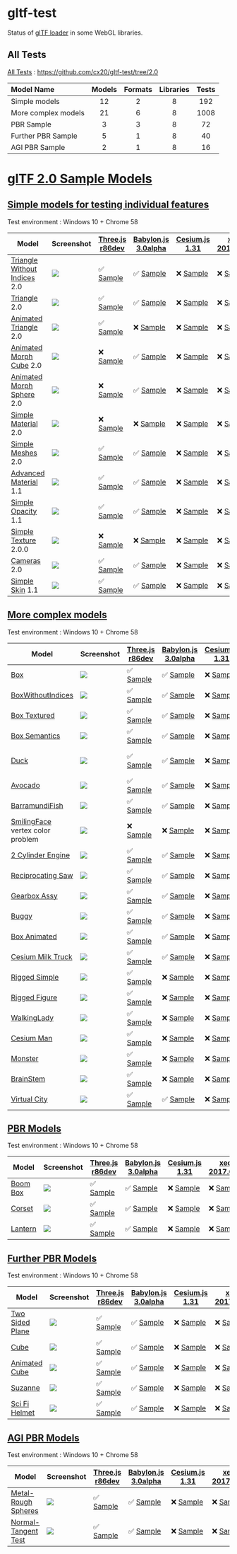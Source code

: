 # gltf-test

Status of [glTF loader](https://github.com/KhronosGroup/glTF#webgl-engines) in some WebGL libraries.

## All Tests

[All Tests]( https://cdn.rawgit.com/cx20/gltf-test/bd72508c7291cc50eddeaeef1d0dfb35fe194ba0/index.html ) : https://github.com/cx20/gltf-test/tree/2.0

|Model Name           |Models  |Formats  |Libraries|Tests|
|:--------------------|:------:|:-------:|:-------:|:---:|
|Simple models        |  12    |   2     |    8    | 192 |
|More complex models  |  21    |   6     |    8    |1008 |
|PBR Sample           |   3    |   3     |    8    |  72 |
|Further PBR Sample   |   5    |   1     |    8    |  40 |
|AGI PBR Sample       |   2    |   1     |    8    |  16 |

# [glTF 2.0 Sample Models](https://github.com/KhronosGroup/glTF-Sample-Models/blob/master/2.0/README.md#gltf-20-sample-models)

## [Simple models for testing individual features](https://github.com/KhronosGroup/glTF-Sample-Models/blob/master/2.0/README.md#simple-models-for-testing-individual-features)

Test environment : Windows 10 + Chrome 58

|Model                                                                 |Screenshot                                                          |[Three.js r86dev](https://github.com/mrdoob/three.js/tree/dev/examples/js/loaders/GLTF2Loader.js)                                                                                                             |[Babylon.js 3.0alpha](https://github.com/BabylonJS/Babylon.js/tree/master/loaders/src/glTF)                                                                                                                           |[Cesium.js 1.31](https://github.com/AnalyticalGraphicsInc/cesium/)                                                                                                                                      |[xeogl 2017.04.24](https://github.com/xeolabs/xeogl/tree/master/src/models/gltf)                                                                                                             |[GLBoost r2dev](https://github.com/emadurandal/GLBoost/blob/master/src/js/middle_level/loader/GLTFLoader.js)                                                                                                  |[Grimoire.js 2017.05.10](https://github.com/GrimoireGL/grimoirejs-gltf)                                                                                                                           |
|----------------------------------------------------------------------|--------------------------------------------------------------------|--------------------------------------------------------------------------------------------------------------------------------------------------------------------------------------------------------------|----------------------------------------------------------------------------------------------------------------------------------------------------------------------------------------------------------------------|--------------------------------------------------------------------------------------------------------------------------------------------------------------------------------------------------------|---------------------------------------------------------------------------------------------------------------------------------------------------------------------------------------------|--------------------------------------------------------------------------------------------------------------------------------------------------------------------------------------------------------------|--------------------------------------------------------------------------------------------------------------------------------------------------------------------------------------------------|
|[Triangle Without Indices](tutorialModels/TriangleWithoutIndices) 2.0 |![](tutorialModels/TriangleWithoutIndices/screenshot/screenshot.png)|:white_check_mark: [Sample](https://cdn.rawgit.com/cx20/gltf-test/bd72508c7291cc50eddeaeef1d0dfb35fe194ba0/examples/threejs/index.html?category=tutorialModels&model=TriangleWithoutIndices&scale=1&type=glTF)|:white_check_mark: [Sample](https://cdn.rawgit.com/cx20/gltf-test/bd72508c7291cc50eddeaeef1d0dfb35fe194ba0/examples/babylonjs/index.html?category=tutorialModels&model=TriangleWithoutIndices&scale=1&type=glTF)      |:x: [Sample](https://cdn.rawgit.com/cx20/gltf-test/bd72508c7291cc50eddeaeef1d0dfb35fe194ba0/examples/cesium/index.html?category=tutorialModels&model=TriangleWithoutIndices&scale=1&type=glTF)          |:x: [Sample](https://cdn.rawgit.com/cx20/gltf-test/bd72508c7291cc50eddeaeef1d0dfb35fe194ba0/examples/xeogl/index.html?category=tutorialModels&model=TriangleWithoutIndices&scale=1&type=glTF)|:x: [Sample](https://cdn.rawgit.com/cx20/gltf-test/bd72508c7291cc50eddeaeef1d0dfb35fe194ba0/examples/glboost/index.html?category=tutorialModels&model=TriangleWithoutIndices&scale=1&type=glTF)               |:x: [Sample](https://cdn.rawgit.com/cx20/gltf-test/bd72508c7291cc50eddeaeef1d0dfb35fe194ba0/examples/grimoiregl/index.html?category=tutorialModels&model=TriangleWithoutIndices&scale=1&type=glTF)|
|[Triangle](tutorialModels/Triangle) 2.0                               |![](tutorialModels/Triangle/screenshot/screenshot.png)              |:white_check_mark: [Sample](https://cdn.rawgit.com/cx20/gltf-test/bd72508c7291cc50eddeaeef1d0dfb35fe194ba0/examples/threejs/index.html?category=tutorialModels&model=Triangle&scale=1&type=glTF)              |:white_check_mark: [Sample](https://cdn.rawgit.com/cx20/gltf-test/bd72508c7291cc50eddeaeef1d0dfb35fe194ba0/examples/babylonjs/index.html?category=tutorialModels&model=Triangle&scale=1&type=glTF)                    |:x: [Sample](https://cdn.rawgit.com/cx20/gltf-test/bd72508c7291cc50eddeaeef1d0dfb35fe194ba0/examples/cesium/index.html?category=tutorialModels&model=Triangle&scale=1&type=glTF)                        |:x: [Sample](https://cdn.rawgit.com/cx20/gltf-test/bd72508c7291cc50eddeaeef1d0dfb35fe194ba0/examples/xeogl/index.html?category=tutorialModels&model=Triangle&scale=1&type=glTF)              |:x: [Sample](https://cdn.rawgit.com/cx20/gltf-test/bd72508c7291cc50eddeaeef1d0dfb35fe194ba0/examples/glboost/index.html?category=tutorialModels&model=Triangle&scale=1&type=glTF)                             |:x: [Sample](https://cdn.rawgit.com/cx20/gltf-test/bd72508c7291cc50eddeaeef1d0dfb35fe194ba0/examples/grimoiregl/index.html?category=tutorialModels&model=Triangle&scale=1&type=glTF)              |
|[Animated Triangle](tutorialModels/AnimatedTriangle) 2.0              |![](tutorialModels/AnimatedTriangle/screenshot/screenshot.gif)      |:white_check_mark: [Sample](https://cdn.rawgit.com/cx20/gltf-test/bd72508c7291cc50eddeaeef1d0dfb35fe194ba0/examples/threejs/index.html?category=tutorialModels&model=AnimatedTriangle&scale=1&type=glTF)      |:x: [Sample](https://cdn.rawgit.com/cx20/gltf-test/bd72508c7291cc50eddeaeef1d0dfb35fe194ba0/examples/babylonjs/index.html?category=tutorialModels&model=AnimatedTriangle&scale=1&type=glTF)                           |:x: [Sample](https://cdn.rawgit.com/cx20/gltf-test/bd72508c7291cc50eddeaeef1d0dfb35fe194ba0/examples/cesium/index.html?category=tutorialModels&model=AnimatedTriangle&scale=1&type=glTF)                |:x: [Sample](https://cdn.rawgit.com/cx20/gltf-test/bd72508c7291cc50eddeaeef1d0dfb35fe194ba0/examples/xeogl/index.html?category=tutorialModels&model=AnimatedTriangle&scale=1&type=glTF)      |:x: [Sample](https://cdn.rawgit.com/cx20/gltf-test/bd72508c7291cc50eddeaeef1d0dfb35fe194ba0/examples/glboost/index.html?category=tutorialModels&model=AnimatedTriangle&scale=1&type=glTF)                     |:x: [Sample](https://cdn.rawgit.com/cx20/gltf-test/bd72508c7291cc50eddeaeef1d0dfb35fe194ba0/examples/grimoiregl/index.html?category=tutorialModels&model=AnimatedTriangle&scale=1&type=glTF)      |
|[Animated Morph Cube](tutorialModels/AnimatedMorphCube) 2.0           |![](tutorialModels/AnimatedMorphCube/screenshot/screenshot.gif)     |:x: [Sample](https://cdn.rawgit.com/cx20/gltf-test/bd72508c7291cc50eddeaeef1d0dfb35fe194ba0/examples/threejs/index.html?category=tutorialModels&model=AnimatedMorphCube&scale=1&type=glTF)                    |:white_check_mark: [Sample](https://cdn.rawgit.com/cx20/gltf-test/bd72508c7291cc50eddeaeef1d0dfb35fe194ba0/examples/babylonjs/index.html?category=tutorialModels&model=AnimatedMorphCube&scale=1&type=glTF)           |:x: [Sample](https://cdn.rawgit.com/cx20/gltf-test/bd72508c7291cc50eddeaeef1d0dfb35fe194ba0/examples/cesium/index.html?category=tutorialModels&model=AnimatedMorphCube&scale=1&type=glTF)               |:x: [Sample](https://cdn.rawgit.com/cx20/gltf-test/bd72508c7291cc50eddeaeef1d0dfb35fe194ba0/examples/xeogl/index.html?category=tutorialModels&model=AnimatedMorphCube&scale=1&type=glTF)     |:x: [Sample](https://cdn.rawgit.com/cx20/gltf-test/bd72508c7291cc50eddeaeef1d0dfb35fe194ba0/examples/glboost/index.html?category=tutorialModels&model=AnimatedMorphCube&scale=1&type=glTF)                    |:x: [Sample](https://cdn.rawgit.com/cx20/gltf-test/bd72508c7291cc50eddeaeef1d0dfb35fe194ba0/examples/grimoiregl/index.html?category=tutorialModels&model=AnimatedMorphCube&scale=1&type=glTF)     |
|[Animated Morph Sphere](tutorialModels/AnimatedMorphSphere) 2.0       |![](tutorialModels/AnimatedMorphSphere/screenshot/screenshot.gif)   |:x: [Sample](https://cdn.rawgit.com/cx20/gltf-test/bd72508c7291cc50eddeaeef1d0dfb35fe194ba0/examples/threejs/index.html?category=tutorialModels&model=AnimatedMorphSphere&scale=1&type=glTF)                  |:white_check_mark: [Sample](https://cdn.rawgit.com/cx20/gltf-test/bd72508c7291cc50eddeaeef1d0dfb35fe194ba0/examples/babylonjs/index.html?category=tutorialModels&model=AnimatedMorphSphere&scale=1&type=glTF)         |:x: [Sample](https://cdn.rawgit.com/cx20/gltf-test/bd72508c7291cc50eddeaeef1d0dfb35fe194ba0/examples/cesium/index.html?category=tutorialModels&model=AnimatedMorphSphere&scale=1&type=glTF)             |:x: [Sample](https://cdn.rawgit.com/cx20/gltf-test/bd72508c7291cc50eddeaeef1d0dfb35fe194ba0/examples/xeogl/index.html?category=tutorialModels&model=AnimatedMorphSphere&scale=1&type=glTF)   |:x: [Sample](https://cdn.rawgit.com/cx20/gltf-test/bd72508c7291cc50eddeaeef1d0dfb35fe194ba0/examples/glboost/index.html?category=tutorialModels&model=AnimatedMorphSphere&scale=1&type=glTF)                  |:x: [Sample](https://cdn.rawgit.com/cx20/gltf-test/bd72508c7291cc50eddeaeef1d0dfb35fe194ba0/examples/grimoiregl/index.html?category=tutorialModels&model=AnimatedMorphSphere&scale=1&type=glTF)   |
|[Simple Material](tutorialModels/SimpleMaterial) 2.0                  |![](tutorialModels/SimpleMaterial/screenshot/screenshot.png)        |:x: [Sample](https://cdn.rawgit.com/cx20/gltf-test/bd72508c7291cc50eddeaeef1d0dfb35fe194ba0/examples/threejs/index.html?category=tutorialModels&model=SimpleMaterial&scale=1&type=glTF)                       |:x: [Sample](https://cdn.rawgit.com/cx20/gltf-test/bd72508c7291cc50eddeaeef1d0dfb35fe194ba0/examples/babylonjs/index.html?category=tutorialModels&model=SimpleMaterial&scale=1&type=glTF)                             |:x: [Sample](https://cdn.rawgit.com/cx20/gltf-test/bd72508c7291cc50eddeaeef1d0dfb35fe194ba0/examples/cesium/index.html?category=tutorialModels&model=SimpleMaterial&scale=1&type=glTF)                  |:x: [Sample](https://cdn.rawgit.com/cx20/gltf-test/bd72508c7291cc50eddeaeef1d0dfb35fe194ba0/examples/xeogl/index.html?category=tutorialModels&model=SimpleMaterial&scale=1&type=glTF)        |:x: [Sample](https://cdn.rawgit.com/cx20/gltf-test/bd72508c7291cc50eddeaeef1d0dfb35fe194ba0/examples/glboost/index.html?category=tutorialModels&model=SimpleMaterial&scale=1&type=glTF)                       |:x: [Sample](https://cdn.rawgit.com/cx20/gltf-test/bd72508c7291cc50eddeaeef1d0dfb35fe194ba0/examples/grimoiregl/index.html?category=tutorialModels&model=SimpleMaterial&scale=1&type=glTF)        |
|[Simple Meshes](tutorialModels/SimpleMeshes) 2.0                      |![](tutorialModels/SimpleMeshes/screenshot/screenshot.png)          |:white_check_mark: [Sample](https://cdn.rawgit.com/cx20/gltf-test/bd72508c7291cc50eddeaeef1d0dfb35fe194ba0/examples/threejs/index.html?category=tutorialModels&model=SimpleMeshes&scale=1&type=glTF)          |:white_check_mark: [Sample](https://cdn.rawgit.com/cx20/gltf-test/bd72508c7291cc50eddeaeef1d0dfb35fe194ba0/examples/babylonjs/index.html?category=tutorialModels&model=SimpleMeshes&scale=1&type=glTF)                |:x: [Sample](https://cdn.rawgit.com/cx20/gltf-test/bd72508c7291cc50eddeaeef1d0dfb35fe194ba0/examples/cesium/index.html?category=tutorialModels&model=SimpleMeshes&scale=1&type=glTF)                    |:x: [Sample](https://cdn.rawgit.com/cx20/gltf-test/bd72508c7291cc50eddeaeef1d0dfb35fe194ba0/examples/xeogl/index.html?category=tutorialModels&model=SimpleMeshes&scale=1&type=glTF)          |:x: [Sample](https://cdn.rawgit.com/cx20/gltf-test/bd72508c7291cc50eddeaeef1d0dfb35fe194ba0/examples/glboost/index.html?category=tutorialModels&model=SimpleMeshes&scale=1&type=glTF)                         |:x: [Sample](https://cdn.rawgit.com/cx20/gltf-test/bd72508c7291cc50eddeaeef1d0dfb35fe194ba0/examples/grimoiregl/index.html?category=tutorialModels&model=SimpleMeshes&scale=1&type=glTF)          |
|[Advanced Material](tutorialModels/AdvancedMaterial) 1.1              |![](tutorialModels/AdvancedMaterial/screenshot/screenshot.png)      |:white_check_mark: [Sample](https://cdn.rawgit.com/cx20/gltf-test/bd72508c7291cc50eddeaeef1d0dfb35fe194ba0/examples/threejs/index.html?category=tutorialModels&model=AdvancedMaterial&scale=1&type=glTF)      |:white_check_mark: [Sample](https://cdn.rawgit.com/cx20/gltf-test/bd72508c7291cc50eddeaeef1d0dfb35fe194ba0/examples/babylonjs/index.html?category=tutorialModels&model=AdvancedMaterial&scale=1&type=glTF)            |:x: [Sample](https://cdn.rawgit.com/cx20/gltf-test/bd72508c7291cc50eddeaeef1d0dfb35fe194ba0/examples/cesium/index.html?category=tutorialModels&model=AdvancedMaterial&scale=1&type=glTF)                |:x: [Sample](https://cdn.rawgit.com/cx20/gltf-test/bd72508c7291cc50eddeaeef1d0dfb35fe194ba0/examples/xeogl/index.html?category=tutorialModels&model=AdvancedMaterial&scale=1&type=glTF)      |:white_check_mark: [Sample](https://cdn.rawgit.com/cx20/gltf-test/bd72508c7291cc50eddeaeef1d0dfb35fe194ba0/examples/glboost/index.html?category=tutorialModels&model=AdvancedMaterial&scale=1&type=glTF)      |:x: [Sample](https://cdn.rawgit.com/cx20/gltf-test/bd72508c7291cc50eddeaeef1d0dfb35fe194ba0/examples/grimoiregl/index.html?category=tutorialModels&model=AdvancedMaterial&scale=1&type=glTF)      |
|[Simple Opacity](tutorialModels/SimpleOpacity) 1.1                    |![](tutorialModels/SimpleOpacity/screenshot/screenshot.png)         |:white_check_mark: [Sample](https://cdn.rawgit.com/cx20/gltf-test/bd72508c7291cc50eddeaeef1d0dfb35fe194ba0/examples/threejs/index.html?category=tutorialModels&model=SimpleOpacity&scale=1&type=glTF)         |:white_check_mark: [Sample](https://cdn.rawgit.com/cx20/gltf-test/bd72508c7291cc50eddeaeef1d0dfb35fe194ba0/examples/babylonjs/index.html?category=tutorialModels&model=SimpleOpacity&scale=1&type=glTF)               |:x: [Sample](https://cdn.rawgit.com/cx20/gltf-test/bd72508c7291cc50eddeaeef1d0dfb35fe194ba0/examples/cesium/index.html?category=tutorialModels&model=SimpleOpacity&scale=1&type=glTF)                   |:x: [Sample](https://cdn.rawgit.com/cx20/gltf-test/bd72508c7291cc50eddeaeef1d0dfb35fe194ba0/examples/xeogl/index.html?category=tutorialModels&model=SimpleOpacity&scale=1&type=glTF)         |:white_check_mark: [Sample](https://cdn.rawgit.com/cx20/gltf-test/bd72508c7291cc50eddeaeef1d0dfb35fe194ba0/examples/glboost/index.html?category=tutorialModels&model=SimpleOpacity&scale=1&type=glTF)         |:x: [Sample](https://cdn.rawgit.com/cx20/gltf-test/bd72508c7291cc50eddeaeef1d0dfb35fe194ba0/examples/grimoiregl/index.html?category=tutorialModels&model=SimpleOpacity&scale=1&type=glTF)         |
|[Simple Texture](tutorialModels/SimpleTexture) 2.0.0                  |![](tutorialModels/SimpleTexture/screenshot/screenshot.png)         |:x: [Sample](https://cdn.rawgit.com/cx20/gltf-test/bd72508c7291cc50eddeaeef1d0dfb35fe194ba0/examples/threejs/index.html?category=tutorialModels&model=SimpleTexture&scale=1&type=glTF)                        |:x: [Sample](https://cdn.rawgit.com/cx20/gltf-test/bd72508c7291cc50eddeaeef1d0dfb35fe194ba0/examples/babylonjs/index.html?category=tutorialModels&model=SimpleTexture&scale=1&type=glTF)                              |:x: [Sample](https://cdn.rawgit.com/cx20/gltf-test/bd72508c7291cc50eddeaeef1d0dfb35fe194ba0/examples/cesium/index.html?category=tutorialModels&model=SimpleTexture&scale=1&type=glTF)                   |:x: [Sample](https://cdn.rawgit.com/cx20/gltf-test/bd72508c7291cc50eddeaeef1d0dfb35fe194ba0/examples/xeogl/index.html?category=tutorialModels&model=SimpleTexture&scale=1&type=glTF)         |:x: [Sample](https://cdn.rawgit.com/cx20/gltf-test/bd72508c7291cc50eddeaeef1d0dfb35fe194ba0/examples/glboost/index.html?category=tutorialModels&model=SimpleTexture&scale=1&type=glTF)                        |:x: [Sample](https://cdn.rawgit.com/cx20/gltf-test/bd72508c7291cc50eddeaeef1d0dfb35fe194ba0/examples/grimoiregl/index.html?category=tutorialModels&model=SimpleTexture&scale=1&type=glTF)         |
|[Cameras](tutorialModels/Cameras) 2.0                                 |![](tutorialModels/Cameras/screenshot/screenshot.png)               |:white_check_mark: [Sample](https://cdn.rawgit.com/cx20/gltf-test/bd72508c7291cc50eddeaeef1d0dfb35fe194ba0/examples/threejs/index.html?category=tutorialModels&model=Cameras&scale=1&type=glTF)               |:white_check_mark: [Sample](https://cdn.rawgit.com/cx20/gltf-test/bd72508c7291cc50eddeaeef1d0dfb35fe194ba0/examples/babylonjs/index.html?category=tutorialModels&model=Cameras&scale=1&type=glTF)                     |:x: [Sample](https://cdn.rawgit.com/cx20/gltf-test/bd72508c7291cc50eddeaeef1d0dfb35fe194ba0/examples/cesium/index.html?category=tutorialModels&model=Cameras&scale=1&type=glTF)                         |:x: [Sample](https://cdn.rawgit.com/cx20/gltf-test/bd72508c7291cc50eddeaeef1d0dfb35fe194ba0/examples/xeogl/index.html?category=tutorialModels&model=Cameras&scale=1&type=glTF)               |:x: [Sample](https://cdn.rawgit.com/cx20/gltf-test/bd72508c7291cc50eddeaeef1d0dfb35fe194ba0/examples/glboost/index.html?category=tutorialModels&model=Cameras&scale=1&type=glTF)                              |:x: [Sample](https://cdn.rawgit.com/cx20/gltf-test/bd72508c7291cc50eddeaeef1d0dfb35fe194ba0/examples/grimoiregl/index.html?category=tutorialModels&model=Cameras&scale=1&type=glTF)               |
|[Simple Skin](tutorialModels/SimpleSkin) 1.1                          |![](tutorialModels/SimpleSkin/screenshot/screenshot.gif)            |:white_check_mark: [Sample](https://cdn.rawgit.com/cx20/gltf-test/bd72508c7291cc50eddeaeef1d0dfb35fe194ba0/examples/threejs/index.html?category=tutorialModels&model=SimpleSkin&scale=1&type=glTF)            |:white_check_mark: [Sample](https://cdn.rawgit.com/cx20/gltf-test/bd72508c7291cc50eddeaeef1d0dfb35fe194ba0/examples/babylonjs/index.html?category=tutorialModels&model=SimpleSkin&scale=1&type=glTF)                  |:x: [Sample](https://cdn.rawgit.com/cx20/gltf-test/bd72508c7291cc50eddeaeef1d0dfb35fe194ba0/examples/cesium/index.html?category=tutorialModels&model=SimpleSkin&scale=1&type=glTF)                      |:x: [Sample](https://cdn.rawgit.com/cx20/gltf-test/bd72508c7291cc50eddeaeef1d0dfb35fe194ba0/examples/xeogl/index.html?category=tutorialModels&model=SimpleSkin&scale=1&type=glTF)            |:white_check_mark: [Sample](https://cdn.rawgit.com/cx20/gltf-test/bd72508c7291cc50eddeaeef1d0dfb35fe194ba0/examples/glboost/index.html?category=tutorialModels&model=SimpleSkin&scale=1&type=glTF)            |:x: [Sample](https://cdn.rawgit.com/cx20/gltf-test/bd72508c7291cc50eddeaeef1d0dfb35fe194ba0/examples/grimoiregl/index.html?category=tutorialModels&model=SimpleSkin&scale=1&type=glTF)            |


## [More complex models](https://github.com/KhronosGroup/glTF-Sample-Models/blob/master/2.0/README.md#more-complex-models)

Test environment : Windows 10 + Chrome 58

|Model                                               |Screenshot                                                    |[Three.js r86dev](https://github.com/mrdoob/three.js/tree/dev/examples/js/loaders/GLTF2Loader.js)                                                                           |[Babylon.js 3.0alpha](https://github.com/BabylonJS/Babylon.js/tree/master/loaders/src/glTF)                                                                                                     |[Cesium.js 1.31](https://github.com/AnalyticalGraphicsInc/cesium/)                                                                                             |[xeogl 2017.04.24](https://github.com/xeolabs/xeogl/tree/master/src/models/gltf)                                                                                             |[GLBoost r2dev](https://github.com/emadurandal/GLBoost/blob/master/src/js/middle_level/loader/GLTFLoader.js)                                                                     |[Grimoire.js 2017.05.10](https://github.com/GrimoireGL/grimoirejs-gltf)                                                                                                             |
|----------------------------------------------------|--------------------------------------------------------------|----------------------------------------------------------------------------------------------------------------------------------------------------------------------------|------------------------------------------------------------------------------------------------------------------------------------------------------------------------------------------------|---------------------------------------------------------------------------------------------------------------------------------------------------------------|-----------------------------------------------------------------------------------------------------------------------------------------------------------------------------|---------------------------------------------------------------------------------------------------------------------------------------------------------------------------------|------------------------------------------------------------------------------------------------------------------------------------------------------------------------------------|
|[Box](sampleModels/Box)                             |![](sampleModels/Box/screenshot/screenshot.png)               |:white_check_mark: [Sample](https://cdn.rawgit.com/cx20/gltf-test/bd72508c7291cc50eddeaeef1d0dfb35fe194ba0/examples/threejs/index.html?model=Box&scale=1)                   |:white_check_mark: [Sample](https://cdn.rawgit.com/cx20/gltf-test/bd72508c7291cc50eddeaeef1d0dfb35fe194ba0/examples/babylonjs/index.html?model=Box&scale=1)                                     |:x: [Sample](https://cdn.rawgit.com/cx20/gltf-test/bd72508c7291cc50eddeaeef1d0dfb35fe194ba0/examples/cesium/index.html?model=Box)               |:x: [Sample](https://cdn.rawgit.com/cx20/gltf-test/bd72508c7291cc50eddeaeef1d0dfb35fe194ba0/examples/xeogl/index.html?model=Box&scale=1)                                                    |:x: [Sample](https://cdn.rawgit.com/cx20/gltf-test/bd72508c7291cc50eddeaeef1d0dfb35fe194ba0/examples/glboost/index.html?model=Box&scale=1)                                       |:x: [Sample](https://cdn.rawgit.com/cx20/gltf-test/bd72508c7291cc50eddeaeef1d0dfb35fe194ba0/examples/grimoiregl/index.html?model=Box&scale=1)                                       |
|[BoxWithoutIndices](sampleModels/BoxWithoutIndices) |![](sampleModels/BoxWithoutIndices/screenshot/screenshot.png) |:white_check_mark: [Sample](https://cdn.rawgit.com/cx20/gltf-test/bd72508c7291cc50eddeaeef1d0dfb35fe194ba0/examples/threejs/index.html?model=BoxWithoutIndices&scale=1)     |:white_check_mark: [Sample](https://cdn.rawgit.com/cx20/gltf-test/bd72508c7291cc50eddeaeef1d0dfb35fe194ba0/examples/babylonjs/index.html?model=BoxWithoutIndices&scale=1)                       |:x: [Sample](https://cdn.rawgit.com/cx20/gltf-test/bd72508c7291cc50eddeaeef1d0dfb35fe194ba0/examples/cesium/index.html?model=BoxWithoutIndices) |:x: [Sample](https://cdn.rawgit.com/cx20/gltf-test/bd72508c7291cc50eddeaeef1d0dfb35fe194ba0/examples/xeogl/index.html?model=BoxWithoutIndices&scale=1)                                      |:x: [Sample](https://cdn.rawgit.com/cx20/gltf-test/bd72508c7291cc50eddeaeef1d0dfb35fe194ba0/examples/glboost/index.html?model=BoxWithoutIndices&scale=1)                         |:x: [Sample](https://cdn.rawgit.com/cx20/gltf-test/bd72508c7291cc50eddeaeef1d0dfb35fe194ba0/examples/grimoiregl/index.html?model=BoxWithoutIndices&scale=1)                         |
|[Box Textured](sampleModels/BoxTextured)            |![](sampleModels/BoxTextured/screenshot/screenshot.png)       |:white_check_mark: [Sample](https://cdn.rawgit.com/cx20/gltf-test/bd72508c7291cc50eddeaeef1d0dfb35fe194ba0/examples/threejs/index.html?model=BoxTextured&scale=1)           |:white_check_mark: [Sample](https://cdn.rawgit.com/cx20/gltf-test/bd72508c7291cc50eddeaeef1d0dfb35fe194ba0/examples/babylonjs/index.html?model=BoxTextured&scale=1)                             |:x: [Sample](https://cdn.rawgit.com/cx20/gltf-test/bd72508c7291cc50eddeaeef1d0dfb35fe194ba0/examples/cesium/index.html?model=BoxTextured)       |:x: [Sample](https://cdn.rawgit.com/cx20/gltf-test/bd72508c7291cc50eddeaeef1d0dfb35fe194ba0/examples/xeogl/index.html?model=BoxTextured&scale=1)                                            |:x: [Sample](https://cdn.rawgit.com/cx20/gltf-test/bd72508c7291cc50eddeaeef1d0dfb35fe194ba0/examples/glboost/index.html?model=BoxTextured&scale=1)                               |:white_check_mark: [Sample](https://cdn.rawgit.com/cx20/gltf-test/bd72508c7291cc50eddeaeef1d0dfb35fe194ba0/examples/grimoiregl/index.html?model=BoxTextured&scale=1)                |
|[Box Semantics](sampleModels/BoxSemantics)          |![](sampleModels/BoxSemantics/screenshot/screenshot.png)      |:white_check_mark: [Sample](https://cdn.rawgit.com/cx20/gltf-test/bd72508c7291cc50eddeaeef1d0dfb35fe194ba0/examples/threejs/index.html?model=BoxSemantics&scale=1)          |:white_check_mark: [Sample](https://cdn.rawgit.com/cx20/gltf-test/bd72508c7291cc50eddeaeef1d0dfb35fe194ba0/examples/babylonjs/index.html?model=BoxSemantics&scale=1)                            |:x: [Sample](https://cdn.rawgit.com/cx20/gltf-test/bd72508c7291cc50eddeaeef1d0dfb35fe194ba0/examples/cesium/index.html?model=BoxSemantics)      |:x: [Sample](https://cdn.rawgit.com/cx20/gltf-test/bd72508c7291cc50eddeaeef1d0dfb35fe194ba0/examples/xeogl/index.html?model=BoxSemantics&scale=1)                                           |:x: [Sample](https://cdn.rawgit.com/cx20/gltf-test/bd72508c7291cc50eddeaeef1d0dfb35fe194ba0/examples/glboost/index.html?model=BoxSemantics&scale=1)                              |:white_check_mark: [Sample](https://cdn.rawgit.com/cx20/gltf-test/bd72508c7291cc50eddeaeef1d0dfb35fe194ba0/examples/grimoiregl/index.html?model=BoxSemantics&scale=1)               |
|[Duck](sampleModels/Duck)                           |![](sampleModels/Duck/screenshot/screenshot.png)              |:white_check_mark: [Sample](https://cdn.rawgit.com/cx20/gltf-test/bd72508c7291cc50eddeaeef1d0dfb35fe194ba0/examples/threejs/index.html?model=Duck&scale=1)                  |:white_check_mark: [Sample](https://cdn.rawgit.com/cx20/gltf-test/bd72508c7291cc50eddeaeef1d0dfb35fe194ba0/examples/babylonjs/index.html?model=Duck&scale=1)                                    |:x: [Sample](https://cdn.rawgit.com/cx20/gltf-test/bd72508c7291cc50eddeaeef1d0dfb35fe194ba0/examples/cesium/index.html?model=Duck)              |:x: [Sample](https://cdn.rawgit.com/cx20/gltf-test/bd72508c7291cc50eddeaeef1d0dfb35fe194ba0/examples/xeogl/index.html?model=Duck&scale=1)                                                   |:x: [Sample](https://cdn.rawgit.com/cx20/gltf-test/bd72508c7291cc50eddeaeef1d0dfb35fe194ba0/examples/glboost/index.html?model=Duck&scale=1)                                      |:x: [Sample](https://cdn.rawgit.com/cx20/gltf-test/bd72508c7291cc50eddeaeef1d0dfb35fe194ba0/examples/grimoiregl/index.html?model=Duck&scale=1) scale problem                        |
|[Avocado](sampleModels/Avocado)                     |![](sampleModels/Avocado/screenshot/screenshot.png)           |:white_check_mark: [Sample](https://cdn.rawgit.com/cx20/gltf-test/bd72508c7291cc50eddeaeef1d0dfb35fe194ba0/examples/threejs/index.html?model=Avocado&scale=0.5)             |:white_check_mark: [Sample](https://cdn.rawgit.com/cx20/gltf-test/bd72508c7291cc50eddeaeef1d0dfb35fe194ba0/examples/babylonjs/index.html?model=Avocado&scale=0.5)                               |:x: [Sample](https://cdn.rawgit.com/cx20/gltf-test/bd72508c7291cc50eddeaeef1d0dfb35fe194ba0/examples/cesium/index.html?model=Avocado)           |:x: [Sample](https://cdn.rawgit.com/cx20/gltf-test/bd72508c7291cc50eddeaeef1d0dfb35fe194ba0/examples/xeogl/index.html?model=Avocado&scale=0.5)                                              |:x: [Sample](https://cdn.rawgit.com/cx20/gltf-test/bd72508c7291cc50eddeaeef1d0dfb35fe194ba0/examples/glboost/index.html?model=Avocado&scale=0.5)                                 |:white_check_mark: [Sample](https://cdn.rawgit.com/cx20/gltf-test/bd72508c7291cc50eddeaeef1d0dfb35fe194ba0/examples/grimoiregl/index.html?model=Avocado&scale=0.5)                  |
|[BarramundiFish](sampleModels/BarramundiFish)       |![](sampleModels/BarramundiFish/screenshot/screenshot.png)    |:white_check_mark: [Sample](https://cdn.rawgit.com/cx20/gltf-test/bd72508c7291cc50eddeaeef1d0dfb35fe194ba0/examples/threejs/index.html?model=BarramundiFish&scale=0.05)     |:white_check_mark: [Sample](https://cdn.rawgit.com/cx20/gltf-test/bd72508c7291cc50eddeaeef1d0dfb35fe194ba0/examples/babylonjs/index.html?model=BarramundiFish&scale=0.05)                       |:x: [Sample](https://cdn.rawgit.com/cx20/gltf-test/bd72508c7291cc50eddeaeef1d0dfb35fe194ba0/examples/cesium/index.html?model=BarramundiFish)    |:x: [Sample](https://cdn.rawgit.com/cx20/gltf-test/bd72508c7291cc50eddeaeef1d0dfb35fe194ba0/examples/xeogl/index.html?model=BarramundiFish&scale=0.05)                                      |:x: [Sample](https://cdn.rawgit.com/cx20/gltf-test/bd72508c7291cc50eddeaeef1d0dfb35fe194ba0/examples/glboost/index.html?model=BarramundiFish&scale=0.05)                         |:white_check_mark: [Sample](https://cdn.rawgit.com/cx20/gltf-test/bd72508c7291cc50eddeaeef1d0dfb35fe194ba0/examples/grimoiregl/index.html?model=BarramundiFish&scale=0.05)          |
|[SmilingFace](sampleModels/SmilingFace) vertex color problem|![](sampleModels/SmilingFace/screenshot/screenshot.png)|:x: [Sample](https://cdn.rawgit.com/cx20/gltf-test/bd72508c7291cc50eddeaeef1d0dfb35fe194ba0/examples/threejs/index.html?model=SmilingFace&scale=1.0)                        |:x: [Sample](https://cdn.rawgit.com/cx20/gltf-test/bd72508c7291cc50eddeaeef1d0dfb35fe194ba0/examples/babylonjs/index.html?model=SmilingFace&scale=1.0)                                          |:x: [Sample](https://cdn.rawgit.com/cx20/gltf-test/bd72508c7291cc50eddeaeef1d0dfb35fe194ba0/examples/cesium/index.html?model=SmilingFace)       |:x: [Sample](https://cdn.rawgit.com/cx20/gltf-test/bd72508c7291cc50eddeaeef1d0dfb35fe194ba0/examples/xeogl/index.html?model=SmilingFace&scale=1.0)                                          |:x: [Sample](https://cdn.rawgit.com/cx20/gltf-test/bd72508c7291cc50eddeaeef1d0dfb35fe194ba0/examples/glboost/index.html?model=SmilingFace&scale=1.0)                             |:white_check_mark: [Sample](https://cdn.rawgit.com/cx20/gltf-test/bd72508c7291cc50eddeaeef1d0dfb35fe194ba0/examples/grimoiregl/index.html?model=SmilingFace&scale=1.0)              |
|[2 Cylinder Engine](sampleModels/2CylinderEngine)   |![](sampleModels/2CylinderEngine/screenshot/screenshot.png)   |:white_check_mark: [Sample](https://cdn.rawgit.com/cx20/gltf-test/bd72508c7291cc50eddeaeef1d0dfb35fe194ba0/examples/threejs/index.html?model=2CylinderEngine&scale=0.005)   |:white_check_mark: [Sample](https://cdn.rawgit.com/cx20/gltf-test/bd72508c7291cc50eddeaeef1d0dfb35fe194ba0/examples/babylonjs/index.html?model=2CylinderEngine&scale=0.005)                     |:x: [Sample](https://cdn.rawgit.com/cx20/gltf-test/bd72508c7291cc50eddeaeef1d0dfb35fe194ba0/examples/cesium/index.html?model=2CylinderEngine)   |:x: [Sample](https://cdn.rawgit.com/cx20/gltf-test/bd72508c7291cc50eddeaeef1d0dfb35fe194ba0/examples/xeogl/index.html?model=2CylinderEngine&scale=0.005)                                    |:x: [Sample](https://cdn.rawgit.com/cx20/gltf-test/bd72508c7291cc50eddeaeef1d0dfb35fe194ba0/examples/glboost/index.html?model=2CylinderEngine&scale=0.005)                       |:x: [Sample](https://cdn.rawgit.com/cx20/gltf-test/bd72508c7291cc50eddeaeef1d0dfb35fe194ba0/examples/grimoiregl/index.html?model=2CylinderEngine&scale=0.005)                       |
|[Reciprocating Saw](sampleModels/ReciprocatingSaw)  |![](sampleModels/ReciprocatingSaw/screenshot/screenshot.png)  |:white_check_mark: [Sample](https://cdn.rawgit.com/cx20/gltf-test/bd72508c7291cc50eddeaeef1d0dfb35fe194ba0/examples/threejs/index.html?model=ReciprocatingSaw&scale=0.01)   |:white_check_mark: [Sample](https://cdn.rawgit.com/cx20/gltf-test/bd72508c7291cc50eddeaeef1d0dfb35fe194ba0/examples/babylonjs/index.html?model=ReciprocatingSaw&scale=0.01)                     |:x: [Sample](https://cdn.rawgit.com/cx20/gltf-test/bd72508c7291cc50eddeaeef1d0dfb35fe194ba0/examples/cesium/index.html?model=ReciprocatingSaw)  |:x: [Sample](https://cdn.rawgit.com/cx20/gltf-test/bd72508c7291cc50eddeaeef1d0dfb35fe194ba0/examples/xeogl/index.html?model=ReciprocatingSaw&scale=0.01)                                    |:x: [Sample](https://cdn.rawgit.com/cx20/gltf-test/bd72508c7291cc50eddeaeef1d0dfb35fe194ba0/examples/glboost/index.html?model=ReciprocatingSaw&scale=0.01)                       |:x: [Sample](https://cdn.rawgit.com/cx20/gltf-test/bd72508c7291cc50eddeaeef1d0dfb35fe194ba0/examples/grimoiregl/index.html?model=ReciprocatingSaw&scale=0.01)                       |
|[Gearbox Assy](sampleModels/GearboxAssy)            |![](sampleModels/GearboxAssy/screenshot/screenshot.png)       |:white_check_mark: [Sample](https://cdn.rawgit.com/cx20/gltf-test/bd72508c7291cc50eddeaeef1d0dfb35fe194ba0/examples/threejs/index.html?model=GearboxAssy&scale=1)           |:white_check_mark: [Sample](https://cdn.rawgit.com/cx20/gltf-test/bd72508c7291cc50eddeaeef1d0dfb35fe194ba0/examples/babylonjs/index.html?model=GearboxAssy&scale=1)                             |:x: [Sample](https://cdn.rawgit.com/cx20/gltf-test/bd72508c7291cc50eddeaeef1d0dfb35fe194ba0/examples/cesium/index.html?model=GearboxAssy)       |:x: [Sample](https://cdn.rawgit.com/cx20/gltf-test/bd72508c7291cc50eddeaeef1d0dfb35fe194ba0/examples/xeogl/index.html?model=GearboxAssy&scale=1)                                            |:x: [Sample](https://cdn.rawgit.com/cx20/gltf-test/bd72508c7291cc50eddeaeef1d0dfb35fe194ba0/examples/glboost/index.html?model=GearboxAssy&scale=1)                               |:x: [Sample](https://cdn.rawgit.com/cx20/gltf-test/bd72508c7291cc50eddeaeef1d0dfb35fe194ba0/examples/grimoiregl/index.html?model=GearboxAssy&scale=1)                               |
|[Buggy](sampleModels/Buggy)                         |![](sampleModels/Buggy/screenshot/screenshot.png)             |:white_check_mark: [Sample](https://cdn.rawgit.com/cx20/gltf-test/bd72508c7291cc50eddeaeef1d0dfb35fe194ba0/examples/threejs/index.html?model=Buggy&scale=0.02)              |:white_check_mark: [Sample](https://cdn.rawgit.com/cx20/gltf-test/bd72508c7291cc50eddeaeef1d0dfb35fe194ba0/examples/babylonjs/index.html?model=Buggy&scale=0.02)                                |:x: [Sample](https://cdn.rawgit.com/cx20/gltf-test/bd72508c7291cc50eddeaeef1d0dfb35fe194ba0/examples/cesium/index.html?model=Buggy)             |:x: [Sample](https://cdn.rawgit.com/cx20/gltf-test/bd72508c7291cc50eddeaeef1d0dfb35fe194ba0/examples/xeogl/index.html?model=Buggy&scale=0.02)                                               |:x: [Sample](https://cdn.rawgit.com/cx20/gltf-test/bd72508c7291cc50eddeaeef1d0dfb35fe194ba0/examples/glboost/index.html?model=Buggy&scale=0.02)                                  |:x: [Sample](https://cdn.rawgit.com/cx20/gltf-test/bd72508c7291cc50eddeaeef1d0dfb35fe194ba0/examples/grimoiregl/index.html?model=Buggy&scale=0.02)                                  |
|[Box Animated](sampleModels/BoxAnimated)            |![](sampleModels/BoxAnimated/screenshot/screenshot.gif)       |:white_check_mark: [Sample](https://cdn.rawgit.com/cx20/gltf-test/bd72508c7291cc50eddeaeef1d0dfb35fe194ba0/examples/threejs/index.html?model=BoxAnimated&scale=0.5)         |:white_check_mark: [Sample](https://cdn.rawgit.com/cx20/gltf-test/bd72508c7291cc50eddeaeef1d0dfb35fe194ba0/examples/babylonjs/index.html?model=BoxAnimated&scale=0.5)                           |:x: [Sample](https://cdn.rawgit.com/cx20/gltf-test/bd72508c7291cc50eddeaeef1d0dfb35fe194ba0/examples/cesium/index.html?model=BoxAnimated)                      |:x: [Sample](https://cdn.rawgit.com/cx20/gltf-test/bd72508c7291cc50eddeaeef1d0dfb35fe194ba0/examples/xeogl/index.html?model=BoxAnimated&scale=0.5)                           |:x: [Sample](https://cdn.rawgit.com/cx20/gltf-test/bd72508c7291cc50eddeaeef1d0dfb35fe194ba0/examples/glboost/index.html?model=BoxAnimated&scale=0.5)                             |:x: [Sample](https://cdn.rawgit.com/cx20/gltf-test/bd72508c7291cc50eddeaeef1d0dfb35fe194ba0/examples/grimoiregl/index.html?model=BoxAnimated&scale=0.5)                             |
|[Cesium Milk Truck](sampleModels/CesiumMilkTruck)   |![](sampleModels/CesiumMilkTruck/screenshot/screenshot.gif)   |:white_check_mark: [Sample](https://cdn.rawgit.com/cx20/gltf-test/bd72508c7291cc50eddeaeef1d0dfb35fe194ba0/examples/threejs/index.html?model=CesiumMilkTruck&scale=0.5)     |:white_check_mark: [Sample](https://cdn.rawgit.com/cx20/gltf-test/bd72508c7291cc50eddeaeef1d0dfb35fe194ba0/examples/babylonjs/index.html?model=CesiumMilkTruck&scale=0.5)                       |:x: [Sample](https://cdn.rawgit.com/cx20/gltf-test/bd72508c7291cc50eddeaeef1d0dfb35fe194ba0/examples/cesium/index.html?model=CesiumMilkTruck)                  |:x: [Sample](https://cdn.rawgit.com/cx20/gltf-test/bd72508c7291cc50eddeaeef1d0dfb35fe194ba0/examples/xeogl/index.html?model=CesiumMilkTruck&scale=0.5)                       |:x: [Sample](https://cdn.rawgit.com/cx20/gltf-test/bd72508c7291cc50eddeaeef1d0dfb35fe194ba0/examples/glboost/index.html?model=CesiumMilkTruck&scale=0.5)                         |:x: [Sample](https://cdn.rawgit.com/cx20/gltf-test/bd72508c7291cc50eddeaeef1d0dfb35fe194ba0/examples/grimoiregl/index.html?model=CesiumMilkTruck&scale=0.5)                         |
|[Rigged Simple](sampleModels/RiggedSimple)          |![](sampleModels/RiggedSimple/screenshot/screenshot.gif)      |:white_check_mark: [Sample](https://cdn.rawgit.com/cx20/gltf-test/bd72508c7291cc50eddeaeef1d0dfb35fe194ba0/examples/threejs/index.html?model=RiggedSimple&scale=0.2)        |:x: [Sample](https://cdn.rawgit.com/cx20/gltf-test/bd72508c7291cc50eddeaeef1d0dfb35fe194ba0/examples/babylonjs/index.html?model=RiggedSimple&scale=0.2)                                         |:x: [Sample](https://cdn.rawgit.com/cx20/gltf-test/bd72508c7291cc50eddeaeef1d0dfb35fe194ba0/examples/cesium/index.html?model=RiggedSimple)                     |:x: [Sample](https://cdn.rawgit.com/cx20/gltf-test/bd72508c7291cc50eddeaeef1d0dfb35fe194ba0/examples/xeogl/index.html?model=RiggedSimple&scale=0.2)                          |:x: [Sample](https://cdn.rawgit.com/cx20/gltf-test/bd72508c7291cc50eddeaeef1d0dfb35fe194ba0/examples/glboost/index.html?model=RiggedSimple&scale=0.2)                            |:x: [Sample](https://cdn.rawgit.com/cx20/gltf-test/bd72508c7291cc50eddeaeef1d0dfb35fe194ba0/examples/grimoiregl/index.html?model=RiggedSimple&scale=0.2)                            |
|[Rigged Figure](sampleModels/RiggedFigure)          |![](sampleModels/RiggedFigure/screenshot/screenshot.gif)      |:white_check_mark: [Sample](https://cdn.rawgit.com/cx20/gltf-test/bd72508c7291cc50eddeaeef1d0dfb35fe194ba0/examples/threejs/index.html?model=RiggedFigure&scale=1)          |:x: [Sample](https://cdn.rawgit.com/cx20/gltf-test/bd72508c7291cc50eddeaeef1d0dfb35fe194ba0/examples/babylonjs/index.html?model=RiggedFigure&scale=1)                                           |:x: [Sample](https://cdn.rawgit.com/cx20/gltf-test/bd72508c7291cc50eddeaeef1d0dfb35fe194ba0/examples/cesium/index.html?model=RiggedFigure)                     |:x: [Sample](https://cdn.rawgit.com/cx20/gltf-test/bd72508c7291cc50eddeaeef1d0dfb35fe194ba0/examples/xeogl/index.html?model=RiggedFigure&scale=1)                            |:x: [Sample](https://cdn.rawgit.com/cx20/gltf-test/bd72508c7291cc50eddeaeef1d0dfb35fe194ba0/examples/glboost/index.html?model=RiggedFigure&scale=1)                              |:x: [Sample](https://cdn.rawgit.com/cx20/gltf-test/bd72508c7291cc50eddeaeef1d0dfb35fe194ba0/examples/grimoiregl/index.html?model=RiggedFigure&scale=1)                              |
|[WalkingLady](sampleModels/WalkingLady)             |![](sampleModels/WalkingLady/screenshot/screenshot.gif)       |:white_check_mark: [Sample](https://cdn.rawgit.com/cx20/gltf-test/bd72508c7291cc50eddeaeef1d0dfb35fe194ba0/examples/threejs/index.html?model=WalkingLady&scale=1)           |:x: [Sample](https://cdn.rawgit.com/cx20/gltf-test/bd72508c7291cc50eddeaeef1d0dfb35fe194ba0/examples/babylonjs/index.html?model=WalkingLady&scale=1)                                            |:x: [Sample](https://cdn.rawgit.com/cx20/gltf-test/bd72508c7291cc50eddeaeef1d0dfb35fe194ba0/examples/cesium/index.html?model=WalkingLady)                      |:x: [Sample](https://cdn.rawgit.com/cx20/gltf-test/bd72508c7291cc50eddeaeef1d0dfb35fe194ba0/examples/xeogl/index.html?model=WalkingLady&scale=1)                             |:x: [Sample](https://cdn.rawgit.com/cx20/gltf-test/bd72508c7291cc50eddeaeef1d0dfb35fe194ba0/examples/glboost/index.html?model=WalkingLady&scale=1)                               |:x: [Sample](https://cdn.rawgit.com/cx20/gltf-test/bd72508c7291cc50eddeaeef1d0dfb35fe194ba0/examples/grimoiregl/index.html?model=WalkingLady&scale=1)                               |
|[Cesium Man](sampleModels/CesiumMan)                |![](sampleModels/CesiumMan/screenshot/screenshot.gif)         |:white_check_mark: [Sample](https://cdn.rawgit.com/cx20/gltf-test/bd72508c7291cc50eddeaeef1d0dfb35fe194ba0/examples/threejs/index.html?model=CesiumMan&scale=1)             |:x: [Sample](https://cdn.rawgit.com/cx20/gltf-test/bd72508c7291cc50eddeaeef1d0dfb35fe194ba0/examples/babylonjs/index.html?model=CesiumMan&scale=1)                                              |:x: [Sample](https://cdn.rawgit.com/cx20/gltf-test/bd72508c7291cc50eddeaeef1d0dfb35fe194ba0/examples/cesium/index.html?model=CesiumMan)                        |:x: [Sample](https://cdn.rawgit.com/cx20/gltf-test/bd72508c7291cc50eddeaeef1d0dfb35fe194ba0/examples/xeogl/index.html?model=CesiumMan&scale=1)                               |:x: [Sample](https://cdn.rawgit.com/cx20/gltf-test/bd72508c7291cc50eddeaeef1d0dfb35fe194ba0/examples/glboost/index.html?model=CesiumMan&scale=1)                                 |:x: [Sample](https://cdn.rawgit.com/cx20/gltf-test/bd72508c7291cc50eddeaeef1d0dfb35fe194ba0/examples/grimoiregl/index.html?model=CesiumMan&scale=1)                                 |
|[Monster](sampleModels/Monster)                     |![](sampleModels/Monster/screenshot/screenshot.gif)           |:white_check_mark: [Sample](https://cdn.rawgit.com/cx20/gltf-test/bd72508c7291cc50eddeaeef1d0dfb35fe194ba0/examples/threejs/index.html?model=Monster&scale=0.05)            |:x: [Sample](https://cdn.rawgit.com/cx20/gltf-test/bd72508c7291cc50eddeaeef1d0dfb35fe194ba0/examples/babylonjs/index.html?model=Monster&scale=0.05)                                             |:x: [Sample](https://cdn.rawgit.com/cx20/gltf-test/bd72508c7291cc50eddeaeef1d0dfb35fe194ba0/examples/cesium/index.html?model=Monster)                          |:x: [Sample](https://cdn.rawgit.com/cx20/gltf-test/bd72508c7291cc50eddeaeef1d0dfb35fe194ba0/examples/xeogl/index.html?model=Monster&scale=0.05)                              |:x: [Sample](https://cdn.rawgit.com/cx20/gltf-test/bd72508c7291cc50eddeaeef1d0dfb35fe194ba0/examples/glboost/index.html?model=Monster&scale=0.05)                                |:x: [Sample](https://cdn.rawgit.com/cx20/gltf-test/bd72508c7291cc50eddeaeef1d0dfb35fe194ba0/examples/grimoiregl/index.html?model=Monster&scale=0.05)                                |
|[BrainStem](sampleModels/BrainStem)                 |![](sampleModels/BrainStem/screenshot/screenshot.gif)         |:white_check_mark: [Sample](https://cdn.rawgit.com/cx20/gltf-test/bd72508c7291cc50eddeaeef1d0dfb35fe194ba0/examples/threejs/index.html?model=BrainStem&scale=1)             |:x: [Sample](https://cdn.rawgit.com/cx20/gltf-test/bd72508c7291cc50eddeaeef1d0dfb35fe194ba0/examples/babylonjs/index.html?model=BrainStem&scale=1)                                              |:x: [Sample](https://cdn.rawgit.com/cx20/gltf-test/bd72508c7291cc50eddeaeef1d0dfb35fe194ba0/examples/cesium/index.html?model=BrainStem)                        |:x: [Sample](https://cdn.rawgit.com/cx20/gltf-test/bd72508c7291cc50eddeaeef1d0dfb35fe194ba0/examples/xeogl/index.html?model=BrainStem&scale=1)                               |:x: [Sample](https://cdn.rawgit.com/cx20/gltf-test/bd72508c7291cc50eddeaeef1d0dfb35fe194ba0/examples/glboost/index.html?model=BrainStem&scale=1)                                 |:x: [Sample](https://cdn.rawgit.com/cx20/gltf-test/bd72508c7291cc50eddeaeef1d0dfb35fe194ba0/examples/grimoiregl/index.html?model=BrainStem&scale=1)                                 |
|[Virtual City](sampleModels/VC)                     |![](sampleModels/VC/screenshot/screenshot.gif)                |:white_check_mark: [Sample](https://cdn.rawgit.com/cx20/gltf-test/bd72508c7291cc50eddeaeef1d0dfb35fe194ba0/examples/threejs/index.html?model=VC&scale=0.2)                  |:white_check_mark: [Sample](https://cdn.rawgit.com/cx20/gltf-test/bd72508c7291cc50eddeaeef1d0dfb35fe194ba0/examples/babylonjs/index.html?model=VC&scale=0.2)                                    |:x: [Sample](https://cdn.rawgit.com/cx20/gltf-test/bd72508c7291cc50eddeaeef1d0dfb35fe194ba0/examples/cesium/index.html?model=VC)                               |:x: [Sample](https://cdn.rawgit.com/cx20/gltf-test/bd72508c7291cc50eddeaeef1d0dfb35fe194ba0/examples/xeogl/index.html?model=VC&scale=0.2)                                    |:x: [Sample](https://cdn.rawgit.com/cx20/gltf-test/bd72508c7291cc50eddeaeef1d0dfb35fe194ba0/examples/glboost/index.html?model=VC&scale=0.2)                                      |:x: [Sample](https://cdn.rawgit.com/cx20/gltf-test/bd72508c7291cc50eddeaeef1d0dfb35fe194ba0/examples/grimoiregl/index.html?model=VC&scale=0.2)                                      |

## [PBR Models](https://github.com/KhronosGroup/glTF-Sample-Models/blob/master/2.0/README.md#pbr-models)

Test environment : Windows 10 + Chrome 58

|Model                                                                 |Screenshot                                                          |[Three.js r86dev](https://github.com/mrdoob/three.js/tree/dev/examples/js/loaders/GLTF2Loader.js)                                                                                                             |[Babylon.js 3.0alpha](https://github.com/BabylonJS/Babylon.js/tree/master/loaders/src/glTF)                                                                                                                           |[Cesium.js 1.31](https://github.com/AnalyticalGraphicsInc/cesium/)                                                                                                                                      |[xeogl 2017.04.24](https://github.com/xeolabs/xeogl/tree/master/src/models/gltf)                                                                                                             |[GLBoost r2dev](https://github.com/emadurandal/GLBoost/blob/master/src/js/middle_level/loader/GLTFLoader.js)                                                                                                  |[Grimoire.js 2017.05.10](https://github.com/GrimoireGL/grimoirejs-gltf)                                                                                                                           |
|----------------------------------------------------------------------|--------------------------------------------------------------------|--------------------------------------------------------------------------------------------------------------------------------------------------------------------------------------------------------------|----------------------------------------------------------------------------------------------------------------------------------------------------------------------------------------------------------------------|--------------------------------------------------------------------------------------------------------------------------------------------------------------------------------------------------------|---------------------------------------------------------------------------------------------------------------------------------------------------------------------------------------------|--------------------------------------------------------------------------------------------------------------------------------------------------------------------------------------------------------------|--------------------------------------------------------------------------------------------------------------------------------------------------------------------------------------------------|
|[Boom Box](tutorialModels/BoomBox)                                    |![](tutorialModels/BoomBox/screenshot/screenshot.jpg)               |:white_check_mark: [Sample](https://cdn.rawgit.com/cx20/gltf-test/bd72508c7291cc50eddeaeef1d0dfb35fe194ba0/examples/threejs/index.html?category=tutorialModels&model=BoomBox&scale=1&type=glTF)               |:white_check_mark: [Sample](https://cdn.rawgit.com/cx20/gltf-test/bd72508c7291cc50eddeaeef1d0dfb35fe194ba0/examples/babylonjs/index.html?category=tutorialModels&model=BoomBox&scale=1&type=glTF)                     |:x: [Sample](https://cdn.rawgit.com/cx20/gltf-test/bd72508c7291cc50eddeaeef1d0dfb35fe194ba0/examples/cesium/index.html?category=tutorialModels&model=BoomBox&scale=1&type=glTF)                         |:x: [Sample](https://cdn.rawgit.com/cx20/gltf-test/bd72508c7291cc50eddeaeef1d0dfb35fe194ba0/examples/xeogl/index.html?category=tutorialModels&model=BoomBox&scale=1&type=glTF)               |:x: [Sample](https://cdn.rawgit.com/cx20/gltf-test/bd72508c7291cc50eddeaeef1d0dfb35fe194ba0/examples/glboost/index.html?category=tutorialModels&model=BoomBox&scale=1&type=glTF)                              |:white_check_mark: [Sample](https://cdn.rawgit.com/cx20/gltf-test/bd72508c7291cc50eddeaeef1d0dfb35fe194ba0/examples/grimoiregl/index.html?category=tutorialModels&model=BoomBox&scale=1&type=glTF)|
|[Corset](tutorialModels/Corset)                                       |![](tutorialModels/Corset/screenshot/screenshot.jpg)                |:white_check_mark: [Sample](https://cdn.rawgit.com/cx20/gltf-test/bd72508c7291cc50eddeaeef1d0dfb35fe194ba0/examples/threejs/index.html?category=tutorialModels&model=Corset&scale=1&type=glTF)                |:white_check_mark: [Sample](https://cdn.rawgit.com/cx20/gltf-test/bd72508c7291cc50eddeaeef1d0dfb35fe194ba0/examples/babylonjs/index.html?category=tutorialModels&model=Corset&scale=1&type=glTF)                      |:x: [Sample](https://cdn.rawgit.com/cx20/gltf-test/bd72508c7291cc50eddeaeef1d0dfb35fe194ba0/examples/cesium/index.html?category=tutorialModels&model=Corset&scale=1&type=glTF)                          |:x: [Sample](https://cdn.rawgit.com/cx20/gltf-test/bd72508c7291cc50eddeaeef1d0dfb35fe194ba0/examples/xeogl/index.html?category=tutorialModels&model=Corset&scale=1&type=glTF)                |:x: [Sample](https://cdn.rawgit.com/cx20/gltf-test/bd72508c7291cc50eddeaeef1d0dfb35fe194ba0/examples/glboost/index.html?category=tutorialModels&model=Corset&scale=1&type=glTF)                               |:white_check_mark: [Sample](https://cdn.rawgit.com/cx20/gltf-test/bd72508c7291cc50eddeaeef1d0dfb35fe194ba0/examples/grimoiregl/index.html?category=tutorialModels&model=Corset&scale=1&type=glTF) |
|[Lantern](tutorialModels/Lantern)                                     |![](tutorialModels/Lantern/screenshot/screenshot.jpg)               |:white_check_mark: [Sample](https://cdn.rawgit.com/cx20/gltf-test/bd72508c7291cc50eddeaeef1d0dfb35fe194ba0/examples/threejs/index.html?category=tutorialModels&model=Lantern&scale=1&type=glTF)               |:white_check_mark: [Sample](https://cdn.rawgit.com/cx20/gltf-test/bd72508c7291cc50eddeaeef1d0dfb35fe194ba0/examples/babylonjs/index.html?category=tutorialModels&model=Lantern&scale=1&type=glTF)                     |:x: [Sample](https://cdn.rawgit.com/cx20/gltf-test/bd72508c7291cc50eddeaeef1d0dfb35fe194ba0/examples/cesium/index.html?category=tutorialModels&model=Lantern&scale=1&type=glTF)                         |:x: [Sample](https://cdn.rawgit.com/cx20/gltf-test/bd72508c7291cc50eddeaeef1d0dfb35fe194ba0/examples/xeogl/index.html?category=tutorialModels&model=Lantern&scale=1&type=glTF)               |:x: [Sample](https://cdn.rawgit.com/cx20/gltf-test/bd72508c7291cc50eddeaeef1d0dfb35fe194ba0/examples/glboost/index.html?category=tutorialModels&model=Lantern&scale=1&type=glTF)                              |:white_check_mark: [Sample](https://cdn.rawgit.com/cx20/gltf-test/bd72508c7291cc50eddeaeef1d0dfb35fe194ba0/examples/grimoiregl/index.html?category=tutorialModels&model=Lantern&scale=1&type=glTF)|

## [Further PBR Models](https://github.com/KhronosGroup/glTF-Sample-Models/blob/master/2.0/README.md#further-pbr-models)

Test environment : Windows 10 + Chrome 58

|Model                                                                 |Screenshot                                                          |[Three.js r86dev](https://github.com/mrdoob/three.js/tree/dev/examples/js/loaders/GLTF2Loader.js)                                                                                                             |[Babylon.js 3.0alpha](https://github.com/BabylonJS/Babylon.js/tree/master/loaders/src/glTF)                                                                                                                           |[Cesium.js 1.31](https://github.com/AnalyticalGraphicsInc/cesium/)                                                                                                                                      |[xeogl 2017.04.24](https://github.com/xeolabs/xeogl/tree/master/src/models/gltf)                                                                                                             |[GLBoost r2dev](https://github.com/emadurandal/GLBoost/blob/master/src/js/middle_level/loader/GLTFLoader.js)                                                                                                  |[Grimoire.js 2017.05.10](https://github.com/GrimoireGL/grimoirejs-gltf)                                                                                                                           |
|----------------------------------------------------------------------|--------------------------------------------------------------------|--------------------------------------------------------------------------------------------------------------------------------------------------------------------------------------------------------------|----------------------------------------------------------------------------------------------------------------------------------------------------------------------------------------------------------------------|--------------------------------------------------------------------------------------------------------------------------------------------------------------------------------------------------------|---------------------------------------------------------------------------------------------------------------------------------------------------------------------------------------------|--------------------------------------------------------------------------------------------------------------------------------------------------------------------------------------------------------------|--------------------------------------------------------------------------------------------------------------------------------------------------------------------------------------------------|
|[Two Sided Plane](tutorialModels/TwoSidedPlane)                       |![](tutorialModels/TwoSidedPlane/screenshot/screenshot.jpg)         |:white_check_mark: [Sample](https://cdn.rawgit.com/cx20/gltf-test/bd72508c7291cc50eddeaeef1d0dfb35fe194ba0/examples/threejs/index.html?category=tutorialModels&model=TwoSidedPlane&scale=1&type=glTF)         |:white_check_mark: [Sample](https://cdn.rawgit.com/cx20/gltf-test/bd72508c7291cc50eddeaeef1d0dfb35fe194ba0/examples/babylonjs/index.html?category=tutorialModels&model=TwoSidedPlane&scale=1&type=glTF)               |:x: [Sample](https://cdn.rawgit.com/cx20/gltf-test/bd72508c7291cc50eddeaeef1d0dfb35fe194ba0/examples/cesium/index.html?category=tutorialModels&model=TwoSidedPlane&scale=1&type=glTF)                   |:x: [Sample](https://cdn.rawgit.com/cx20/gltf-test/bd72508c7291cc50eddeaeef1d0dfb35fe194ba0/examples/xeogl/index.html?category=tutorialModels&model=TwoSidedPlane&scale=1&type=glTF)         |:x: [Sample](https://cdn.rawgit.com/cx20/gltf-test/bd72508c7291cc50eddeaeef1d0dfb35fe194ba0/examples/glboost/index.html?category=tutorialModels&model=TwoSidedPlane&scale=1&type=glTF)                        |:white_check_mark: [Sample](https://cdn.rawgit.com/cx20/gltf-test/bd72508c7291cc50eddeaeef1d0dfb35fe194ba0/examples/grimoiregl/index.html?category=tutorialModels&model=TwoSidedPlane&scale=1&type=glTF)|
|[Cube](tutorialModels/Cube)                                           |![](tutorialModels/Cube/screenshot/screenshot.jpg)                  |:white_check_mark: [Sample](https://cdn.rawgit.com/cx20/gltf-test/bd72508c7291cc50eddeaeef1d0dfb35fe194ba0/examples/threejs/index.html?category=tutorialModels&model=Cube&scale=1&type=glTF)                  |:white_check_mark: [Sample](https://cdn.rawgit.com/cx20/gltf-test/bd72508c7291cc50eddeaeef1d0dfb35fe194ba0/examples/babylonjs/index.html?category=tutorialModels&model=Cube&scale=1&type=glTF)                        |:x: [Sample](https://cdn.rawgit.com/cx20/gltf-test/bd72508c7291cc50eddeaeef1d0dfb35fe194ba0/examples/cesium/index.html?category=tutorialModels&model=Cube&scale=1&type=glTF)                            |:x: [Sample](https://cdn.rawgit.com/cx20/gltf-test/bd72508c7291cc50eddeaeef1d0dfb35fe194ba0/examples/xeogl/index.html?category=tutorialModels&model=Cube&scale=1&type=glTF)                  |:x: [Sample](https://cdn.rawgit.com/cx20/gltf-test/bd72508c7291cc50eddeaeef1d0dfb35fe194ba0/examples/glboost/index.html?category=tutorialModels&model=Cube&scale=1&type=glTF)                                 |:white_check_mark: [Sample](https://cdn.rawgit.com/cx20/gltf-test/bd72508c7291cc50eddeaeef1d0dfb35fe194ba0/examples/grimoiregl/index.html?category=tutorialModels&model=Cube&scale=1&type=glTF)         |
|[Animated Cube](tutorialModels/AnimatedCube)                          |![](tutorialModels/AnimatedCube/screenshot/screenshot.gif)          |:white_check_mark: [Sample](https://cdn.rawgit.com/cx20/gltf-test/bd72508c7291cc50eddeaeef1d0dfb35fe194ba0/examples/threejs/index.html?category=tutorialModels&model=AnimatedCube&scale=1&type=glTF)          |:white_check_mark: [Sample](https://cdn.rawgit.com/cx20/gltf-test/bd72508c7291cc50eddeaeef1d0dfb35fe194ba0/examples/babylonjs/index.html?category=tutorialModels&model=AnimatedCube&scale=1&type=glTF)                |:x: [Sample](https://cdn.rawgit.com/cx20/gltf-test/bd72508c7291cc50eddeaeef1d0dfb35fe194ba0/examples/cesium/index.html?category=tutorialModels&model=AnimatedCube&scale=1&type=glTF)                    |:x: [Sample](https://cdn.rawgit.com/cx20/gltf-test/bd72508c7291cc50eddeaeef1d0dfb35fe194ba0/examples/xeogl/index.html?category=tutorialModels&model=AnimatedCube&scale=1&type=glTF)          |:x: [Sample](https://cdn.rawgit.com/cx20/gltf-test/bd72508c7291cc50eddeaeef1d0dfb35fe194ba0/examples/glboost/index.html?category=tutorialModels&model=AnimatedCube&scale=1&type=glTF)                         |:white_check_mark: [Sample](https://cdn.rawgit.com/cx20/gltf-test/bd72508c7291cc50eddeaeef1d0dfb35fe194ba0/examples/grimoiregl/index.html?category=tutorialModels&model=AnimatedCube&scale=1&type=glTF) |
|[Suzanne](tutorialModels/Suzanne)                                     |![](tutorialModels/Suzanne/screenshot/screenshot.jpg)               |:white_check_mark: [Sample](https://cdn.rawgit.com/cx20/gltf-test/bd72508c7291cc50eddeaeef1d0dfb35fe194ba0/examples/threejs/index.html?category=tutorialModels&model=Suzanne&scale=1&type=glTF)               |:white_check_mark: [Sample](https://cdn.rawgit.com/cx20/gltf-test/bd72508c7291cc50eddeaeef1d0dfb35fe194ba0/examples/babylonjs/index.html?category=tutorialModels&model=Suzanne&scale=1&type=glTF)                     |:x: [Sample](https://cdn.rawgit.com/cx20/gltf-test/bd72508c7291cc50eddeaeef1d0dfb35fe194ba0/examples/cesium/index.html?category=tutorialModels&model=Suzanne&scale=1&type=glTF)                         |:x: [Sample](https://cdn.rawgit.com/cx20/gltf-test/bd72508c7291cc50eddeaeef1d0dfb35fe194ba0/examples/xeogl/index.html?category=tutorialModels&model=Suzanne&scale=1&type=glTF)               |:x: [Sample](https://cdn.rawgit.com/cx20/gltf-test/bd72508c7291cc50eddeaeef1d0dfb35fe194ba0/examples/glboost/index.html?category=tutorialModels&model=Suzanne&scale=1&type=glTF)                              |:white_check_mark: [Sample](https://cdn.rawgit.com/cx20/gltf-test/bd72508c7291cc50eddeaeef1d0dfb35fe194ba0/examples/grimoiregl/index.html?category=tutorialModels&model=Suzanne&scale=1&type=glTF)      |
|[Sci Fi Helmet](tutorialModels/SciFiHelmet)                           |![](tutorialModels/SciFiHelmet/screenshot/screenshot.jpg)           |:white_check_mark: [Sample](https://cdn.rawgit.com/cx20/gltf-test/bd72508c7291cc50eddeaeef1d0dfb35fe194ba0/examples/threejs/index.html?category=tutorialModels&model=SciFiHelmet&scale=1&type=glTF)           |:white_check_mark: [Sample](https://cdn.rawgit.com/cx20/gltf-test/bd72508c7291cc50eddeaeef1d0dfb35fe194ba0/examples/babylonjs/index.html?category=tutorialModels&model=SciFiHelmet&scale=1&type=glTF)                 |:x: [Sample](https://cdn.rawgit.com/cx20/gltf-test/bd72508c7291cc50eddeaeef1d0dfb35fe194ba0/examples/cesium/index.html?category=tutorialModels&model=SciFiHelmet&scale=1&type=glTF)                     |:x: [Sample](https://cdn.rawgit.com/cx20/gltf-test/bd72508c7291cc50eddeaeef1d0dfb35fe194ba0/examples/xeogl/index.html?category=tutorialModels&model=SciFiHelmet&scale=1&type=glTF)           |:x: [Sample](https://cdn.rawgit.com/cx20/gltf-test/bd72508c7291cc50eddeaeef1d0dfb35fe194ba0/examples/glboost/index.html?category=tutorialModels&model=SciFiHelmet&scale=1&type=glTF)                          |:white_check_mark: [Sample](https://cdn.rawgit.com/cx20/gltf-test/bd72508c7291cc50eddeaeef1d0dfb35fe194ba0/examples/grimoiregl/index.html?category=tutorialModels&model=SciFiHelmet&scale=1&type=glTF)  |

## [AGI PBR Models](https://github.com/KhronosGroup/glTF-Sample-Models/tree/master/2.0/MetalRoughSpheres)

Test environment : Windows 10 + Chrome 58

|Model                                                                 |Screenshot                                                          |[Three.js r86dev](https://github.com/mrdoob/three.js/tree/dev/examples/js/loaders/GLTF2Loader.js)                                                                                                             |[Babylon.js 3.0alpha](https://github.com/BabylonJS/Babylon.js/tree/master/loaders/src/glTF)                                                                                                                           |[Cesium.js 1.31](https://github.com/AnalyticalGraphicsInc/cesium/)                                                                                                                                      |[xeogl 2017.04.24](https://github.com/xeolabs/xeogl/tree/master/src/models/gltf)                                                                                                             |[GLBoost r2dev](https://github.com/emadurandal/GLBoost/blob/master/src/js/middle_level/loader/GLTFLoader.js)                                                                                                  |[Grimoire.js 2017.05.10](https://github.com/GrimoireGL/grimoirejs-gltf)                                                                                                                           |
|----------------------------------------------------------------------|--------------------------------------------------------------------|--------------------------------------------------------------------------------------------------------------------------------------------------------------------------------------------------------------|----------------------------------------------------------------------------------------------------------------------------------------------------------------------------------------------------------------------|--------------------------------------------------------------------------------------------------------------------------------------------------------------------------------------------------------|---------------------------------------------------------------------------------------------------------------------------------------------------------------------------------------------|--------------------------------------------------------------------------------------------------------------------------------------------------------------------------------------------------------------|--------------------------------------------------------------------------------------------------------------------------------------------------------------------------------------------------|
|[Metal-Rough Spheres](tutorialModels/MetalRoughSpheres)               |![](tutorialModels/MetalRoughSpheres/screenshot/screenshot.png)     |:white_check_mark: [Sample](https://cdn.rawgit.com/cx20/gltf-test/bd72508c7291cc50eddeaeef1d0dfb35fe194ba0/examples/threejs/index.html?category=tutorialModels&model=MetalRoughSpheres&scale=0.1&type=glTF)   |:white_check_mark: [Sample](https://cdn.rawgit.com/cx20/gltf-test/bd72508c7291cc50eddeaeef1d0dfb35fe194ba0/examples/babylonjs/index.html?category=tutorialModels&model=MetalRoughSpheres&scale=0.1&type=glTF)         |:x: [Sample](https://cdn.rawgit.com/cx20/gltf-test/bd72508c7291cc50eddeaeef1d0dfb35fe194ba0/examples/cesium/index.html?category=tutorialModels&model=MetalRoughSpheres&scale=0.1&type=glTF)             |:x: [Sample](https://cdn.rawgit.com/cx20/gltf-test/bd72508c7291cc50eddeaeef1d0dfb35fe194ba0/examples/xeogl/index.html?category=tutorialModels&model=MetalRoughSpheres&scale=0.1&type=glTF)   |:x: [Sample](https://cdn.rawgit.com/cx20/gltf-test/bd72508c7291cc50eddeaeef1d0dfb35fe194ba0/examples/glboost/index.html?category=tutorialModels&model=MetalRoughSpheres&scale=0.1&type=glTF)                  |:x: [Sample](https://cdn.rawgit.com/cx20/gltf-test/bd72508c7291cc50eddeaeef1d0dfb35fe194ba0/examples/grimoiregl/index.html?category=tutorialModels&model=MetalRoughSpheres&scale=0.1&type=glTF)   |
|[Normal-Tangent Test](tutorialModels/NormalTangentTest)               |![](tutorialModels/NormalTangentTest/screenshot/screenshot.png)     |:white_check_mark: [Sample](https://cdn.rawgit.com/cx20/gltf-test/bd72508c7291cc50eddeaeef1d0dfb35fe194ba0/examples/threejs/index.html?category=tutorialModels&model=NormalTangentTest&scale=1&type=glTF)     |:white_check_mark: [Sample](https://cdn.rawgit.com/cx20/gltf-test/bd72508c7291cc50eddeaeef1d0dfb35fe194ba0/examples/babylonjs/index.html?category=tutorialModels&model=NormalTangentTest&scale=1&type=glTF)           |:x: [Sample](https://cdn.rawgit.com/cx20/gltf-test/bd72508c7291cc50eddeaeef1d0dfb35fe194ba0/examples/cesium/index.html?category=tutorialModels&model=NormalTangentTest&scale=1&type=glTF)               |:x: [Sample](https://cdn.rawgit.com/cx20/gltf-test/bd72508c7291cc50eddeaeef1d0dfb35fe194ba0/examples/xeogl/index.html?category=tutorialModels&model=NormalTangentTest&scale=1&type=glTF)     |:x: [Sample](https://cdn.rawgit.com/cx20/gltf-test/bd72508c7291cc50eddeaeef1d0dfb35fe194ba0/examples/glboost/index.html?category=tutorialModels&model=NormalTangentTest&scale=1&type=glTF)                    |:x: [Sample](https://cdn.rawgit.com/cx20/gltf-test/bd72508c7291cc50eddeaeef1d0dfb35fe194ba0/examples/grimoiregl/index.html?category=tutorialModels&model=NormalTangentTest&scale=1&type=glTF)     |
